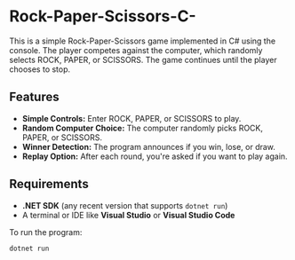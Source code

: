 # Rock-Paper-Scissors-C-
This is a simple Rock-Paper-Scissors game implemented in C# using the console. The player competes against the computer, which randomly selects ROCK, PAPER, or SCISSORS. The game continues until the player chooses to stop.

## Features

- **Simple Controls:** Enter ROCK, PAPER, or SCISSORS to play.  
- **Random Computer Choice:** The computer randomly picks ROCK, PAPER, or SCISSORS.  
- **Winner Detection:** The program announces if you win, lose, or draw.  
- **Replay Option:** After each round, you're asked if you want to play again.  

## Requirements

- **.NET SDK** (any recent version that supports `dotnet run`)  
- A terminal or IDE like **Visual Studio** or **Visual Studio Code**  

To run the program:

```bash
dotnet run
```
